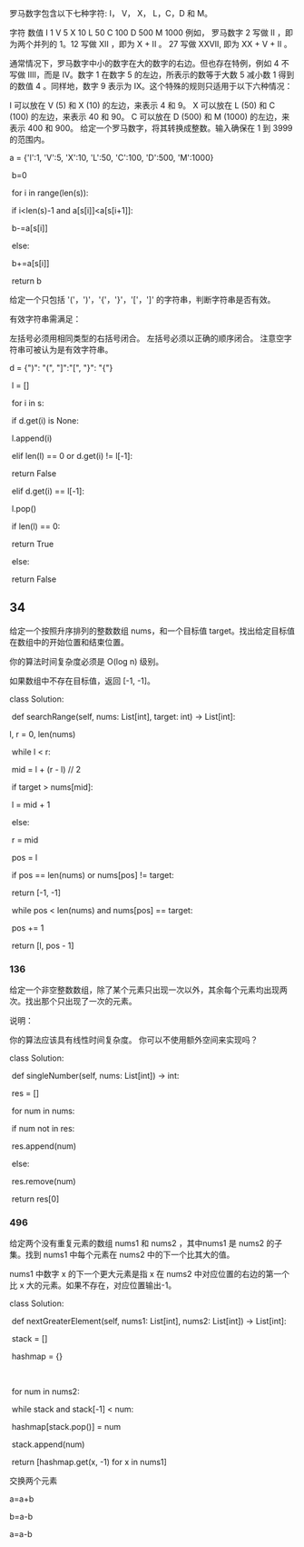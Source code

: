 罗马数字包含以下七种字符: I， V， X， L，C，D 和 M。

字符          数值
I             1
V             5
X             10
L             50
C             100
D             500
M             1000
例如， 罗马数字 2 写做 II ，即为两个并列的 1。12 写做 XII ，即为 X + II 。 27 写做  XXVII, 即为 XX + V + II 。

通常情况下，罗马数字中小的数字在大的数字的右边。但也存在特例，例如 4 不写做 IIII，而是 IV。数字 1 在数字 5 的左边，所表示的数等于大数 5 减小数 1 得到的数值 4 。同样地，数字 9 表示为 IX。这个特殊的规则只适用于以下六种情况：

I 可以放在 V (5) 和 X (10) 的左边，来表示 4 和 9。
X 可以放在 L (50) 和 C (100) 的左边，来表示 40 和 90。 
C 可以放在 D (500) 和 M (1000) 的左边，来表示 400 和 900。
给定一个罗马数字，将其转换成整数。输入确保在 1 到 3999 的范围内。



a = {'I':1, 'V':5, 'X':10, 'L':50, 'C':100, 'D':500, 'M':1000}        

​    b=0        

​    for i in range(len(s)):            

​        if i<len(s)-1 and a[s[i]]<a[s[i+1]]:                

​            b-=a[s[i]]

​        else:

​         b+=a[s[i]]

​    return b  



给定一个只包括 '('，')'，'{'，'}'，'['，']' 的字符串，判断字符串是否有效。

有效字符串需满足：

左括号必须用相同类型的右括号闭合。
左括号必须以正确的顺序闭合。
注意空字符串可被认为是有效字符串。

d = {")": "(", "]":"[", "}": "{"}

​        l = []

​        for i in s:

​            if d.get(i) is None:

​                l.append(i)

​            elif len(l) == 0 or d.get(i) != l[-1]:

​                return False

​            elif d.get(i) == l[-1]:

​                l.pop()

​        if len(l) == 0:

​            return True

​        else:

​            return False

## 34

给定一个按照升序排列的整数数组 nums，和一个目标值 target。找出给定目标值在数组中的开始位置和结束位置。

你的算法时间复杂度必须是 O(log n) 级别。

如果数组中不存在目标值，返回 [-1, -1]。

class Solution:

​    def searchRange(self, nums: List[int], target: int) -> List[int]:      

  l, r = 0, len(nums)

​        while l < r:

​            mid = l + (r - l) // 2

​            if target > nums[mid]:

​                l = mid + 1

​            else:

​                r = mid

​        pos = l

​        if pos == len(nums) or nums[pos] != target:

​            return [-1, -1]

​        while pos < len(nums) and nums[pos] == target:

​            pos += 1

​        return [l, pos - 1]

### 136

给定一个非空整数数组，除了某个元素只出现一次以外，其余每个元素均出现两次。找出那个只出现了一次的元素。

说明：

你的算法应该具有线性时间复杂度。 你可以不使用额外空间来实现吗？

class Solution:

​    def singleNumber(self, nums: List[int]) -> int:

​        res = []

​        for num in nums:

​            if num not in res:

​                res.append(num)

​            else:

​                res.remove(num)

​        return res[0]

### 496

给定两个没有重复元素的数组 nums1 和 nums2 ，其中nums1 是 nums2 的子集。找到 nums1 中每个元素在 nums2 中的下一个比其大的值。

nums1 中数字 x 的下一个更大元素是指 x 在 nums2 中对应位置的右边的第一个比 x 大的元素。如果不存在，对应位置输出-1。

class Solution:

​    def nextGreaterElement(self, nums1: List[int], nums2: List[int]) -> List[int]:

​        stack = []

​        hashmap = {}

​        

​        for num in nums2:

​            while stack and stack[-1] < num:

​                hashmap[stack.pop()] = num

​            stack.append(num)



​        return [hashmap.get(x, -1) for x in nums1]



交换两个元素

a=a+b

b=a-b

a=a-b






